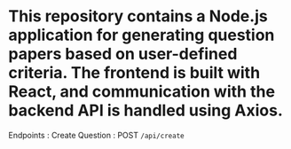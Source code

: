 # This repository contains a Node.js application for generating question papers based on user-defined criteria. The frontend is built with React, and communication with the backend API is handled using Axios.

Endpoints :
Create Question : POST `/api/create`
